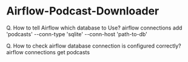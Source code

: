 # Airflow-Podcast-Downloader

Q. How to tell Airflow which database to Use?
airflow connections add 'podcasts' --conn-type 'sqlite' --conn-host 'path-to-db'

Q. How to check airflow database connection is configured correctly?
airflow connections get podcasts
